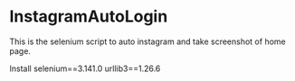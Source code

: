 # InstagramAutoLogin
This is the selenium script to auto instagram and take screenshot of home page. 


Install 
selenium==3.141.0
urllib3==1.26.6

